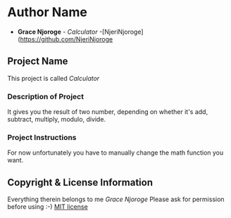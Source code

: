 # Author Name
* **Grace Njoroge** - *Calculator* -[NjeriNjoroge](https://github.com/NjeriNjoroge
## Project Name
This project is called *Calculator*
### Description of Project
It gives you the result of two number, depending on whether it's add, subtract, multiply, modulo, divide.
### Project Instructions
For now unfortunately you have to manually change the math function you want.
## Copyright & License Information
Everything therein belongs to me *Grace Njoroge* Please ask for permission before using :-)
[MIT license](license)

